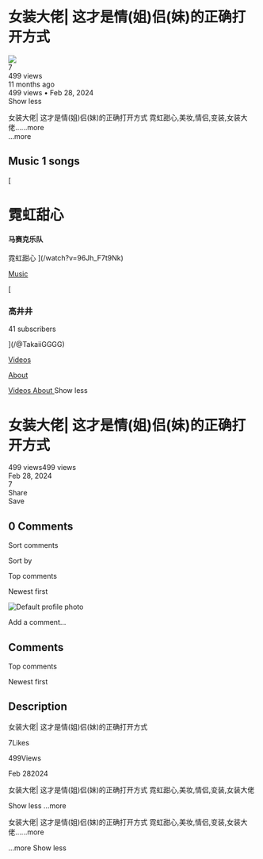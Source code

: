 # 女装大佬| 这才是情(姐)侣(妹)的正确打开方式

[![](https://yt3.ggpht.com/j7tlgdn5sgUMPF4bcLSALOxYpaw1YwkZu5gMU2aOu0ppXAAi7jUYOMiJLXqItCl5YABFVt2tRg=s48-c-k-c0x00ffffff-no-rj)](/@TakaiiGGGG)  
7  
499 views  
11 months ago  
499 views • Feb 28, 2024  
Show less

女装大佬| 这才是情(姐)侣(妹)的正确打开方式 霓虹甜心,美妆,情侣,变装,女装大佬…...more  
…more

## Music 1 songs

[
# 霓虹甜心

#### 马赛克乐队

霓虹甜心
](/watch?v=96Jh_F7t9Nk)

[
Music
](/channel/UC-9-kyTW8ZkZNDHQJ6FgpwQ)

[
### 高井井

41 subscribers



](/@TakaiiGGGG)

[
Videos
](/channel/UCp2AK2WKZP6FabIWX1cpO_Q/videos)

[
About
](/channel/UCp2AK2WKZP6FabIWX1cpO_Q/about)

[
Videos
](/channel/UCp2AK2WKZP6FabIWX1cpO_Q/videos)[
About
](/channel/UCp2AK2WKZP6FabIWX1cpO_Q/about)
Show less

# 女装大佬| 这才是情(姐)侣(妹)的正确打开方式

499 views499 views  
Feb 28, 2024  
7  
Share  
Save

## 0 Comments

Sort comments

Sort by

Top comments

Newest first

![Default profile photo](https://yt3.ggpht.com/a/default-user=s48-c-k-c0x00ffffff-no-rj)

Add a comment...

## Comments

Top comments

Newest first

## Description

女装大佬| 这才是情(姐)侣(妹)的正确打开方式

7Likes

499Views

Feb 282024

女装大佬| 这才是情(姐)侣(妹)的正确打开方式 霓虹甜心,美妆,情侣,变装,女装大佬

Show less ...more

女装大佬| 这才是情(姐)侣(妹)的正确打开方式 霓虹甜心,美妆,情侣,变装,女装大佬…...more

...more Show less